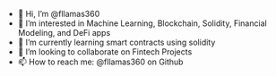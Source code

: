 - 👋 Hi, I’m @fllamas360
- 👀 I’m interested in Machine Learning, Blockchain, Solidity, Financial Modeling, and DeFi apps
- 🌱 I’m currently learning smart contracts using solidity
- 💞️ I’m looking to collaborate on Fintech Projects
- 📫 How to reach me: @fllamas360 on Github

<!---
fllamas360/fllamas360 is a ✨ special ✨ repository because its `README.md` (this file) appears on your GitHub profile.
You can click the Preview link to take a look at your changes.
--->
